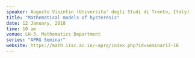 ```yaml
---
speaker: Augusto Visintin (Universita' degli Studi di Trento, Italy)
title: "Mathematical models of hysteresis"
date: 12 January, 2018
time: 10 am
venue: LH-3, Mathematics Department
series: "APRG Seminar"
website: https://math.iisc.ac.in/~aprg/index.php?id=seminar17-18
---
```

<!--
<a href="Visintin-Hysteresis2018(abstract).pdf">Click here for Abstract.</a>
-->
